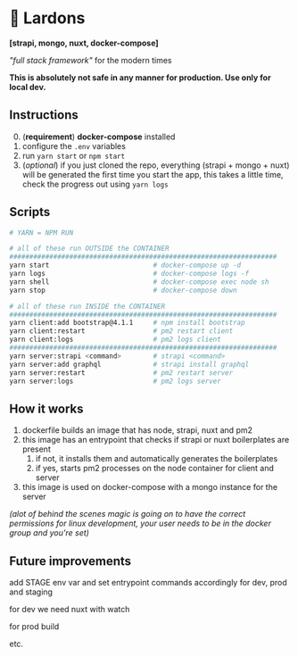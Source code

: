 # 🥓 Lardons
**[strapi, mongo, nuxt, docker-compose]**

_"full stack framework"_ for the modern times

**This is absolutely not safe in any manner for production. Use only for local dev.**

## Instructions
0. (**requirement**) **docker-compose** installed
1. configure the `.env` variables
2. run `yarn start` or `npm start`
3. (_optional_) if you just cloned the repo, everything (strapi + mongo + nuxt) will be generated the first time you start the app, this takes a little time, check the progress out using `yarn logs`

## Scripts
```bash
# YARN = NPM RUN

# all of these run OUTSIDE the CONTAINER
###################################################################
yarn start                          # docker-compose up -d
yarn logs                           # docker-compose logs -f
yarn shell                          # docker-compose exec node sh
yarn stop                           # docker-compose down

# all of these run INSIDE the CONTAINER
###################################################################
yarn client:add bootstrap@4.1.1     # npm install bootstrap
yarn client:restart                 # pm2 restart client
yarn client:logs                    # pm2 logs client
###################################################################
yarn server:strapi <command>        # strapi <command>
yarn server:add graphql             # strapi install graphql
yarn server:restart                 # pm2 restart server
yarn server:logs                    # pm2 logs server
```

## How it works
1. dockerfile builds an image that has node, strapi, nuxt and pm2
2. this image has an entrypoint that checks if strapi or nuxt boilerplates are present
    1. if not, it installs them and automatically generates the boilerplates
    2. if yes, starts pm2 processes on the node container for client and server
3. this image is used on docker-compose with a mongo instance for the server

_(alot of behind the scenes magic is going on to have the correct permissions for linux development, your user needs to be in the docker group and you're set)_

## Future improvements
add STAGE env var and set entrypoint commands accordingly for dev, prod and staging 

for dev we need nuxt with watch

for prod build 

etc.